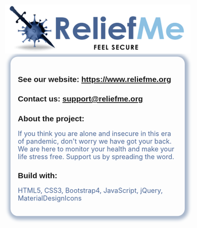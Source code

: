 <style>
.content{
text-align: left;
margin: 5px 15px;
box-shadow: 2px 2px 8px 8px #aab8cc;
border: none;
border-radius: 20px;
padding: 20px;
}
h2{
font-family: 'Quicksand', sans-serif;
}
p{
font-size: 18px;
color: #4e6a99;
}
</style>
<div>
    <img src="./assets/images/logo-black.png">
</div>
<div class="content">
<h2>See our website: <a href="https://www.reliefme.org" target="_blank">https://www.reliefme.org</a></h2>
<h2>Contact us: <a href="mailto:support@reliefme.org" target="_blank">support@reliefme.org</a></h2>
<h2>About the project:</h2>
<p>
If you think you are alone and insecure in this era of pandemic, don't worry we have got your back. We are here to monitor your health and make your life stress free. Support us by spreading the word.
</p>
<h2>Build with:</h2>
<p>HTML5, CSS3, Bootstrap4, JavaScript, jQuery, MaterialDesignIcons</p>
</div>